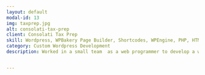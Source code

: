 ```yaml
---
layout: default
modal-id: 13
img: taxprep.jpg
alt: consolati-tax-prep
client: Consolati Tax Prep
skill: Wordpress, WPBakery Page Builder, Shortcodes, WPEngine, PHP, HTML, CSS, JavaScript, Plugin Development, Theme Customization
category: Custom Wordpress Development
description: Worked in a small team  as a web programmer to develop a website that showcases the services of a small tax preparation firm and illustrates the importance of personal and professional service. Received Bronze Award for 2020 Creative Awards presented by The Ad Club of Western Massachusetts. Following are some specific tasks that I have worked on. <ul><li>Designed web pages using WPBakery Page Builder </li><li>Customized plugin development</li><li>Created shortcodes</li><li>Customized theme</li><li>Mobile Responsive Development for the site</li><li>Manage/Backup/Migrate website within WPEngine Dev, Staging, and Production</li></ul><br><button name="button2" onclick="window.open('https://consolatitax.com/')"> View Site</button>


---
```

